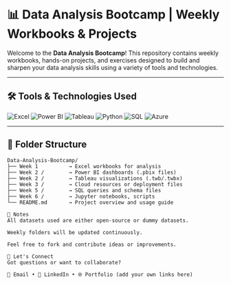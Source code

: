# 📊 Data Analysis Bootcamp | Weekly Workbooks & Projects

Welcome to the **Data Analysis Bootcamp**! This repository contains weekly workbooks, hands-on projects, and exercises designed to build and sharpen your data analysis skills using a variety of tools and technologies.

---

## 🛠️ Tools & Technologies Used

![Excel](https://img.shields.io/badge/EXCEL-217346?style=for-the-badge&logo=microsoft-excel&logoColor=white)
![Power BI](https://img.shields.io/badge/POWER%20BI-F2C811?style=for-the-badge&logo=powerbi&logoColor=black)
![Tableau](https://img.shields.io/badge/TABLEAU-E97627?style=for-the-badge&logo=tableau&logoColor=white)
![Python](https://img.shields.io/badge/PYTHON-3776AB?style=for-the-badge&logo=python&logoColor=white)
![SQL](https://img.shields.io/badge/SQL-4479A1?style=for-the-badge&logo=postgresql&logoColor=white)
![Azure](https://img.shields.io/badge/AZURE-0078D4?style=for-the-badge&logo=microsoftazure&logoColor=white)

---

## 📁 Folder Structure

```plaintext
Data-Analysis-Bootcamp/
├── Week 1          → Excel workbooks for analysis
├── Week 2 /        → Power BI dashboards (.pbix files)
├── Week 2 /        → Tableau visualizations (.twb/.twbx)
├── Week 3 /        → Cloud resources or deployment files
├── Week 5 /        → SQL queries and schema files
├── Week 6 /        → Jupyter notebooks, scripts
└── README.md       → Project overview and usage guide

📌 Notes
All datasets used are either open-source or dummy datasets.

Weekly folders will be updated continuously.

Feel free to fork and contribute ideas or improvements.

🙌 Let's Connect
Got questions or want to collaborate?

📧 Email • 💼 LinkedIn • 🌐 Portfolio (add your own links here)
